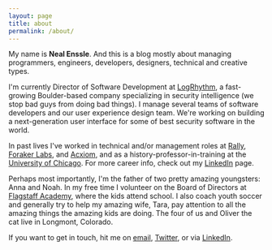 ```yaml
---
layout: page
title: about
permalink: /about/
---
```


My name is **Neal Enssle**. And this is a blog mostly about managing programmers, engineers, developers, designers, technical and creative types.

I'm currently Director of Software Development at [LogRhythm](http://www.logrhythm.com), a fast-growing Boulder-based company specializing in security intelligence (we stop bad guys from doing bad things). I manage several teams of software developers and our user experience design team. We're working on building a next-generation user interface for some of best security software in the world.

In past lives I've worked in technical and/or management roles at [Rally](http://rally.com), [Foraker Labs](http://www.foraker.com), and [Acxiom](http://acxiom.com), and as a history-professor-in-training at the [University of Chicago](http://uchicago.edu). For more career info, check out my [LinkedIn](https://www.linkedin.com/in/nealenssle) page.

Perhaps most importantly, I'm the father of two pretty amazing youngsters: Anna and Noah. In my free time I volunteer on the Board of Directors at [Flagstaff Academy](http://flagstaffacademy.org), where the kids attend school. I also coach youth soccer and generally try to help my amazing wife, Tara, pay attention to all the amazing things the amazing kids are doing. The four of us and Oliver the cat live in Longmont, Colorado.

If you want to get in touch, hit me on [email](mail&#116;&#111;&#58;%&#54;5&#110;ssl&#101;+&#37;77eb&#64;&#103;%6Dail&#46;c%&#54;Fm), [Twitter](http://twitter.com/nealenssle), or via [LinkedIn](https://www.linkedin.com/in/nealenssle).
